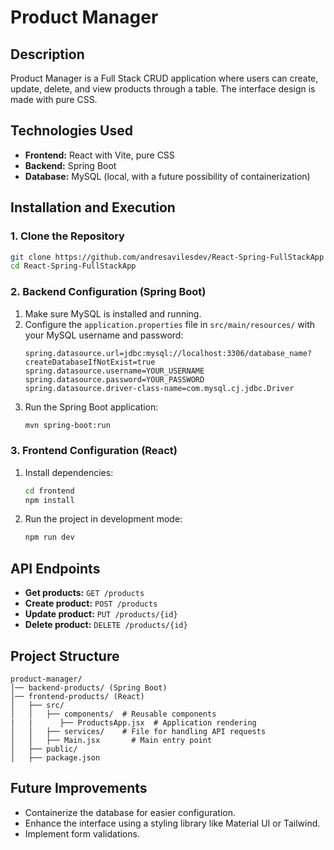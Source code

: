 # Product Manager

## Description
Product Manager is a Full Stack CRUD application where users can create, update, delete, and view products through a table. The interface design is made with pure CSS.

## Technologies Used
- **Frontend:** React with Vite, pure CSS
- **Backend:** Spring Boot
- **Database:** MySQL (local, with a future possibility of containerization)

## Installation and Execution

### 1. Clone the Repository
```bash
git clone https://github.com/andresavilesdev/React-Spring-FullStackApp
cd React-Spring-FullStackApp
```

### 2. Backend Configuration (Spring Boot)
1. Make sure MySQL is installed and running.
2. Configure the `application.properties` file in `src/main/resources/` with your MySQL username and password:
   ```properties
   spring.datasource.url=jdbc:mysql://localhost:3306/database_name?createDatabaseIfNotExist=true
   spring.datasource.username=YOUR_USERNAME
   spring.datasource.password=YOUR_PASSWORD
   spring.datasource.driver-class-name=com.mysql.cj.jdbc.Driver
   ```
3. Run the Spring Boot application:
   ```bash
   mvn spring-boot:run
   ```

### 3. Frontend Configuration (React)
1. Install dependencies:
   ```bash
   cd frontend
   npm install
   ```
2. Run the project in development mode:
   ```bash
   npm run dev
   ```

## API Endpoints

- **Get products:** `GET /products`
- **Create product:** `POST /products`
- **Update product:** `PUT /products/{id}`
- **Delete product:** `DELETE /products/{id}`

## Project Structure

```
product-manager/
│── backend-products/ (Spring Boot)
│── frontend-products/ (React)
│   ├── src/
│   │   ├── components/  # Reusable components
|   |      ├── ProductsApp.jsx  # Application rendering
│   │   ├── services/    # File for handling API requests
│   │   ├── Main.jsx       # Main entry point   
│   ├── public/
│   ├── package.json
```

## Future Improvements
- Containerize the database for easier configuration.
- Enhance the interface using a styling library like Material UI or Tailwind.
- Implement form validations.
